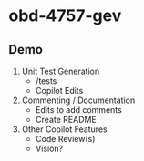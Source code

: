 # obd-4757-gev

Demo
---
1. Unit Test Generation
   - /tests
   - Copilot Edits
2. Commenting / Documentation
   - Edits to add comments
   - Create README
3. Other Copilot Features
   - Code Review(s)
   - Vision?
